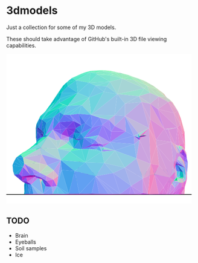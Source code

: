 3dmodels
========

Just a collection for some of my 3D models.

These should take advantage of GitHub's built-in 3D file viewing capabilities.

![head01.png](https://github.com/thermokarst/3dmodels/blob/master/images/head01.png)

TODO
----

- Brain
- Eyeballs
- Soil samples
- Ice
